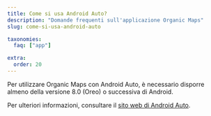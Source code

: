 ```yaml
---
title: Come si usa Android Auto?
description: "Domande frequenti sull'applicazione Organic Maps"
slug: come-si-usa-android-auto

taxonomies:
  faq: ["app"]

extra:
  order: 20
---
```


Per utilizzare Organic Maps con Android Auto, è necessario disporre almeno della versione 8.0 (Oreo) o successiva di Android.

Per ulteriori informazioni, consultare il [sito web di Android Auto](https://www.android.com/auto/).
